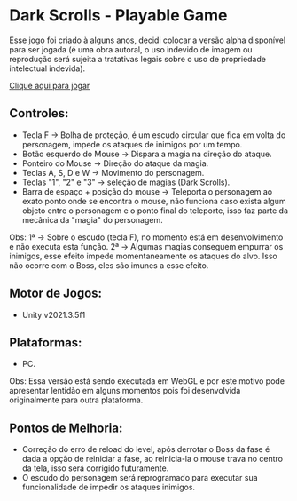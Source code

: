 # Dark Scrolls - Playable Game
Esse jogo foi criado à alguns anos, decidi colocar a versão alpha disponível para ser jogada (é uma obra autoral, o uso indevido de imagem ou reprodução será sujeita a tratativas legais sobre o uso de propriedade intelectual indevida).

<a href="https://arycaramez.github.io/DarkScrollsGamePlayable/">Clique aqui para jogar</a>

## Controles:

- Tecla F -> Bolha de proteção, é um escudo circular que fica em volta do personagem, impede os ataques de inimigos por um tempo.
- Botão esquerdo do Mouse -> Dispara a magia na direção do ataque.
- Ponteiro do Mouse -> Direção do ataque da magia.
- Teclas A, S, D e W -> Movimento do personagem.
- Teclas "1", "2" e "3" -> seleção de magias (Dark Scrolls).
- Barra de espaço + posição do mouse -> Teleporta o personagem ao exato ponto onde se encontra o mouse, não funciona caso exista algum objeto entre o personagem e o ponto final do teleporte, isso faz parte da mecânica da "magia" do personagem.

Obs:
1ª -> Sobre o escudo (tecla F), no momento está em desenvolvimento e não executa esta função.
2ª -> Algumas magias conseguem empurrar os inimigos, esse efeito impede momentaneamente os ataques do alvo. Isso não ocorre com o Boss, eles são imunes a esse efeito.

## Motor de Jogos:
- Unity v2021.3.5f1

## Plataformas:
- PC.

Obs: Essa versão está sendo executada em WebGL e por este motivo pode apresentar lentidão em alguns momentos pois foi desenvolvida originalmente para outra plataforma.

## Pontos de Melhoria:
- Correção do erro de reload do level, após derrotar o Boss da fase é dada a opção de reiniciar a fase, ao reinicia-la o mouse trava no centro da tela, isso será corrigido futuramente.
- O escudo do personagem será reprogramado para executar sua funcionalidade de impedir os ataques inimigos.
